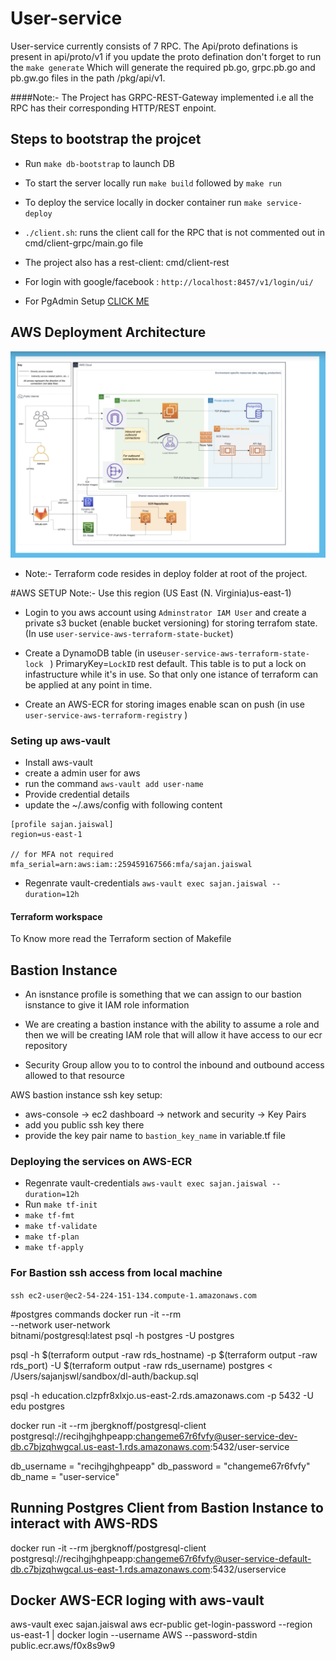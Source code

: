 # User-service

User-service currently consists of 7 RPC. The Api/proto definations is present in api/proto/v1 if you update the proto defination don't forget to run the `make generate` 
Which will generate the required pb.go, grpc.pb.go and pb.gw.go files in the path /pkg/api/v1.

####Note:-
 The Project has GRPC-REST-Gateway implemented i.e all the RPC has their corresponding HTTP/REST enpoint.

## Steps to bootstrap the projcet
* Run `make db-bootstrap` to launch DB
* To start the server locally run `make build` followed by `make run`
* To deploy the service locally in  docker container run `make service-deploy`


* `./client.sh`: runs the client call for  the RPC that is not commented out  in cmd/client-grpc/main.go file

* The project also has a rest-client: cmd/client-rest

 * For login with google/facebook : `http://localhost:8457/v1/login/ui/`
  
  * For PgAdmin Setup [CLICK ME](https://medium.com/@sjnjaiswal/postgres-in-a-docker-container-simplified-b7e97ef30cfb)
  
  
## AWS Deployment Architecture 
![aws-architecture](./deploy/AWS-ECS.png)




* Note:-
   Terraform code resides in deploy folder at root of the project.




#AWS SETUP
Note:- Use this  region (US East (N. Virginia)us-east-1) 
* Login to you aws account using `Adminstrator IAM User` and  create a private s3 bucket (enable bucket versioning)
for storing terrafom state.(In use `user-service-aws-terraform-state-bucket`)

* Create a DynamoDB table (in use`user-service-aws-terraform-state-lock
` ) PrimaryKey=`LockID`  rest default. This table is to  put a lock on infastructure while it's in use. So that only one istance of terraform can be applied at any point in time.
  
* Create an AWS-ECR for storing images enable scan on push (in use `user-service-aws-terraform-registry` ) 



### Seting up aws-vault
* Install aws-vault
* create a admin user for aws
* run the command `aws-vault add user-name`
* Provide credential details
* update the ~/.aws/config with following content
 ```
[profile sajan.jaiswal]
region=us-east-1

// for MFA not required
mfa_serial=arn:aws:iam::259459167566:mfa/sajan.jaiswal
   ``` 
* Regenrate vault-credentials
`aws-vault exec sajan.jaiswal --duration=12h`


#### Terraform workspace
To Know more read the Terraform section of Makefile
## Bastion Instance
* An isnstance profile is something that we can assign to our bastion isnstance to give it IAM role information

* We are creating a bastion  instance with the ability to assume a role and then we will be creating IAM role that will allow it have access to our ecr repository


* Security Group allow you to to control the inbound and outbound access  allowed to that resource


 AWS bastion instance ssh key setup: 
* aws-console ->  ec2 dashboard -> network and security -> Key Pairs
* add you public ssh key there
* provide the key  pair name to `bastion_key_name` in variable.tf file



### Deploying the services on AWS-ECR
* Regenrate vault-credentials
`aws-vault exec sajan.jaiswal --duration=12h`
* Run `make tf-init`
* `make tf-fmt`
* `make tf-validate`
* `make tf-plan`
* `make tf-apply`



### For Bastion ssh access from local machine
`ssh ec2-user@ec2-54-224-151-134.compute-1.amazonaws.com`


#postgres commands
docker run -it --rm \
    --network user-network \
    bitnami/postgresql:latest psql -h postgres -U postgres

psql -h $(terraform output -raw rds_hostname) -p $(terraform output -raw rds_port) -U $(terraform output -raw rds_username) postgres < /Users/sajanjswl/sandbox/dl-auth/backup.sql


psql -h education.clzpfr8xlxjo.us-east-2.rds.amazonaws.com -p 5432 -U edu postgres


docker run -it --rm jbergknoff/postgresql-client postgresql://recihgjhghpeapp:changeme67r6fvfy@user-service-dev-db.c7bjzqhwgcal.us-east-1.rds.amazonaws.com:5432/user-service


db_username = "recihgjhghpeapp"
db_password = "changeme67r6fvfy"
db_name     = "user-service"



 ## Running Postgres Client from Bastion Instance to interact with AWS-RDS
docker run -it --rm jbergknoff/postgresql-client postgresql://recihgjhghpeapp:changeme67r6fvfy@user-service-default-db.c7bjzqhwgcal.us-east-1.rds.amazonaws.com:5432/userservice


## Docker AWS-ECR loging with aws-vault 
aws-vault exec sajan.jaiswal  aws ecr-public get-login-password --region us-east-1 | docker login --username AWS --password-stdin public.ecr.aws/f0x8s9w9


